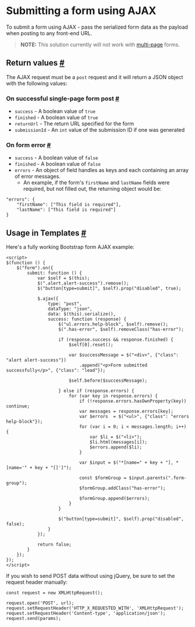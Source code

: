 # Submitting a form using AJAX

To submit a form using AJAX - pass the serialized form data as the payload when posting to any front-end URL.

> **NOTE:** This solution currently will not work with [multi-page](multi-page-forms.md) forms.


## Return values <a href="#return-values" id="return-values" class="docs-anchor">#</a>

The AJAX request must be a `post` request and it will return a JSON object with the following values:

### On successful single-page form post <a href="#return-success" id="return-success" class="docs-anchor">#</a>

* `success` - A boolean value of `true`
* `finished` - A boolean value of `true`
* `returnUrl` - The return URL specified for the form
* `submissionId` - An `int` value of the submission ID if one was generated

### On form error <a href="#return-error" id="return-error" class="docs-anchor">#</a>

* `success` - A boolean value of `false`
* `finished` - A boolean value of `false`
* `errors` - An object of field handles as keys and each containing an array of error messages.
	* An example, if the form's `firstName` and `lastName` fields were required, but not filled out, the returning object would be:

```
"errors": {
	"firstName": ["This field is required"],
	"lastName": ["This field is required"]
}
```


## Usage in Templates <a href="#templates" id="templates" class="docs-anchor">#</a>

Here's a fully working Bootstrap form AJAX example:

	<script>
	$(function () {
		$("form").on({
			submit: function () {
				var $self = $(this);
				$(".alert.alert-success").remove();
				$("button[type=submit]", $self).prop("disabled", true);

				$.ajax({
					type: "post",
					dataType: "json",
					data: $(this).serialize(),
					success: function (response) {
						$("ul.errors.help-block", $self).remove();
						$(".has-error", $self).removeClass("has-error");

						if (response.success && response.finished) {
							$self[0].reset();

							var $successMessage = $("<div>", {"class": "alert alert-success"})
								.append("<p>Form submitted successfully</p>", {"class": "lead"});

							$self.before($successMessage);

						} else if (response.errors) {
							for (var key in response.errors) {
								if (!response.errors.hasOwnProperty(key)) continue;
								var messages = response.errors[key];
								var $errors  = $("<ul>", {"class": "errors help-block"});
								for (var i = 0; i < messages.length; i++) {
									var $li = $("<li>");
									$li.html(messages[i]);
									$errors.append($li);
								}

								var $input = $("*[name=" + key + "], *[name='" + key + "[]']");

								const $formGroup = $input.parents(".form-group");
								$formGroup.addClass("has-error");

								$formGroup.append($errors);
							}
						}

						$("button[type=submit]", $self).prop("disabled", false);
					}
				});

				return false;
			}
		});
	});
	</script>


If you wish to send POST data without using jQuery, be sure to set the request header manually:

    const request = new XMLHttpRequest();

    request.open('POST', url);
    request.setRequestHeader('HTTP_X_REQUESTED_WITH', 'XMLHttpRequest');
    request.setRequestHeader('Content-type', 'application/json');
    request.send(params);
